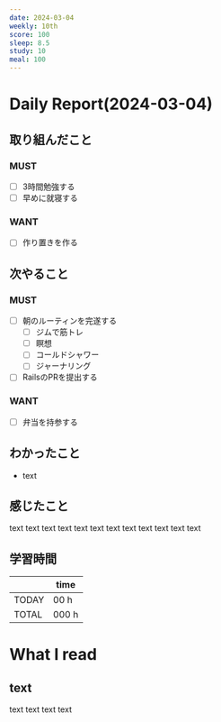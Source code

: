 ```yaml
---
date: 2024-03-04
weekly: 10th
score: 100
sleep: 8.5
study: 10
meal: 100
---
```

# Daily Report(2024-03-04)
## 取り組んだこと
### MUST
- [ ] 3時間勉強する  
- [ ] 早めに就寝する  
### WANT
- [ ] 作り置きを作る
## 次やること
### MUST
- [ ] 朝のルーティンを完遂する
	- [ ] ジムで筋トレ
	- [ ] 瞑想
	- [ ] コールドシャワー
	- [ ] ジャーナリング
- [ ] RailsのPRを提出する
### WANT
- [ ] 弁当を持参する
## わかったこと
- text
## 感じたこと
text text text text text text text text text text text text
## 学習時間
|       | time  | 
| ----- | ----- |
| TODAY | 00 h   |
| TOTAL | 000 h |
# What I read
## text 
text text text text